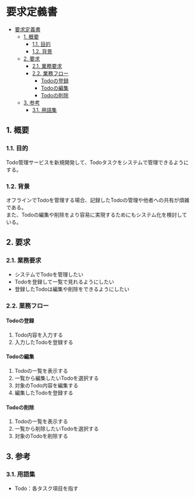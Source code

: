 <link href="../css/markdown.css" rel="stylesheet"></link>

# 要求定義書

- [要求定義書](#要求定義書)
  - [1. 概要](#1-概要)
    - [1.1. 目的](#11-目的)
    - [1.2. 背景](#12-背景)
  - [2. 要求](#2-要求)
    - [2.1. 業務要求](#21-業務要求)
    - [2.2. 業務フロー](#22-業務フロー)
      - [Todoの登録](#todoの登録)
      - [Todoの編集](#todoの編集)
      - [Todoの削除](#todoの削除)
  - [3. 参考](#3-参考)
    - [3.1. 用語集](#31-用語集)

## 1. 概要
### 1.1. 目的
<!-- 本文書が何を目的としたシステム開発に対して作成されている文書なのかを明記する。 -->
Todo管理サービスを新規開発して、Todoタスクをシステムで管理できるようにする。

### 1.2. 背景
<!-- 本開発に至る背景を明記する。 -->
オフラインでTodoを管理する場合、記録したTodoの管理や他者への共有が煩雑である。<br>
また、Todoの編集や削除をより容易に実現するためにもシステム化を検討している。

## 2. 要求
### 2.1. 業務要求
<!-- 顧客から出てきた整理されていない曖昧なままの要望を記述する -->
* システムでTodoを管理したい
* Todoを登録して一覧で見れるようにしたい
* 登録したTodoは編集や削除をできるようにしたい

### 2.2. 業務フロー
#### Todoの登録
1. Todo内容を入力する
1. 入力したTodoを登録する

#### Todoの編集
1. Todoの一覧を表示する
1. 一覧から編集したいTodoを選択する
1. 対象のTodo内容を編集する
1. 編集したTodoを登録する

#### Todoの削除
1. Todoの一覧を表示する
1. 一覧から削除したいTodoを選択する
1. 対象のTodoを削除する

## 3. 参考
### 3.1. 用語集
<!-- 文書内で使われている用語や社内用語、業界用語について記述する -->
* Todo：各タスク項目を指す

<div style="page-break-before:always"></div>
